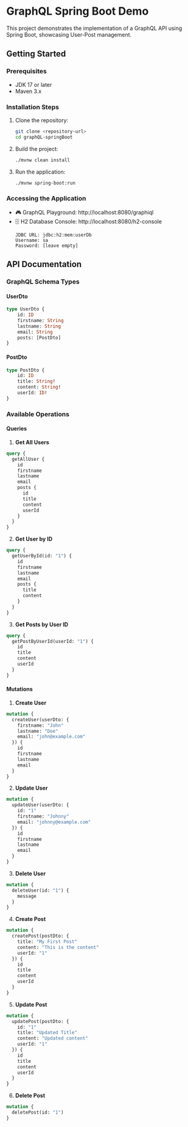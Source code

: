 # GraphQL Spring Boot Demo

This project demonstrates the implementation of a GraphQL API using Spring Boot, showcasing User-Post management.

## Getting Started

### Prerequisites
- JDK 17 or later
- Maven 3.x

### Installation Steps
1. Clone the repository:
   ```bash
   git clone <repository-url>
   cd graphQL-springBoot
   ```

2. Build the project:
   ```bash
   ./mvnw clean install
   ```

3. Run the application:
   ```bash
   ./mvnw spring-boot:run
   ```

### Accessing the Application
- 🎮 GraphQL Playground: http://localhost:8080/graphiql
- 🗄 H2 Database Console: http://localhost:8080/h2-console
  ```properties
  JDBC URL: jdbc:h2:mem:userDb
  Username: sa
  Password: [leave empty]
  ```

## API Documentation

### GraphQL Schema Types

#### UserDto
```graphql
type UserDto {
    id: ID
    firstname: String
    lastname: String
    email: String
    posts: [PostDto]
}
```

#### PostDto
```graphql
type PostDto {
    id: ID
    title: String!
    content: String!
    userId: ID!
}
```

### Available Operations

#### Queries

1. **Get All Users**
```graphql
query {
  getAllUser {
    id
    firstname
    lastname
    email
    posts {
      id
      title
      content
      userId
    }
  }
}
```

2. **Get User by ID**
```graphql
query {
  getUserById(id: "1") {
    id
    firstname
    lastname
    email
    posts {
      title
      content
    }
  }
}
```

3. **Get Posts by User ID**
```graphql
query {
  getPostByUserId(userId: "1") {
    id
    title
    content
    userId
  }
}
```

#### Mutations

1. **Create User**
```graphql
mutation {
  createUser(userDto: {
    firstname: "John"
    lastname: "Doe"
    email: "john@example.com"
  }) {
    id
    firstname
    lastname
    email
  }
}
```

2. **Update User**
```graphql
mutation {
  updateUser(userDto: {
    id: "1"
    firstname: "Johnny"
    email: "johnny@example.com"
  }) {
    id
    firstname
    lastname
    email
  }
}
```

3. **Delete User**
```graphql
mutation {
  deleteUser(id: "1") {
    message
  }
}
```

4. **Create Post**
```graphql
mutation {
  createPost(postDto: {
    title: "My First Post"
    content: "This is the content"
    userId: "1"
  }) {
    id
    title
    content
    userId
  }
}
```

5. **Update Post**
```graphql
mutation {
  updatePost(postDto: {
    id: "1"
    title: "Updated Title"
    content: "Updated content"
    userId: "1"
  }) {
    id
    title
    content
    userId
  }
}
```

6. **Delete Post**
```graphql
mutation {
  deletePost(id: "1")
}
```







